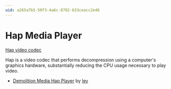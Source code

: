 ```yaml
---
uid: a265a7b5-50f3-4a6c-8702-633ceacc2e46
---
```


# Hap Media Player 


<a href="https://github.com/vidvox/hap" class="extURL" target="_blank">Hap video codec</a>  



Hap is a video codec that performs decompression using a computer's graphics hardware, substantially reducing the CPU usage necessary to play video.  

* <a href="https://vvvv.org/contribution/demolition-media-hap-player" class="extURL contribution" target="_blank">Demolition Media Hap Player</a> by <span class="user"><a href="https://vvvv.org/users/lev" class="extURL" target="_blank">lev</a></span>  

